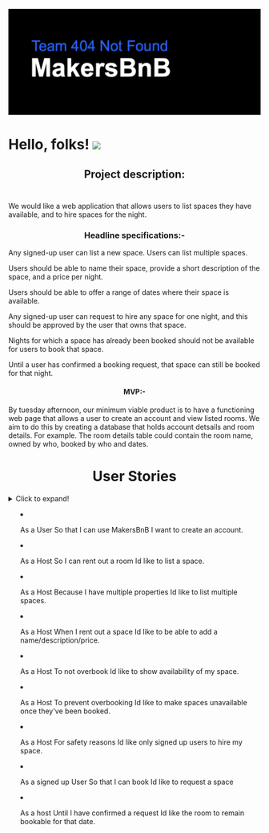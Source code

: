 ![Makers Logo](/public/readmelogo.png)
# Hello, folks! <img src="https://raw.githubusercontent.com/MartinHeinz/MartinHeinz/master/wave.gif" width="30px">

## <div align="center">Project description:<br><br>
We would like a web application that allows users to list spaces they have available, and to hire spaces for the night.</div>

### <div align="center">Headline specifications:-

Any signed-up user can list a new space.
Users can list multiple spaces.

Users should be able to name their space, provide a short description of the space, and a price per night.

Users should be able to offer a range of dates where their space is available.

Any signed-up user can request to hire any space for one night, and this should be approved by the user that owns that space.

Nights for which a space has already been booked should not be available for users to book that space.

Until a user has confirmed a booking request, that space can still be booked for that night.</div>
  
#### <div align="center">MVP:-
By tuesday afternoon, our minimum viable product is to have a functioning web page that allows a user to create an account and view listed rooms. We aim to do this by creating a database that holds account detsails and room details. 
For example. The room details table could contain the room name, owned by who, booked by who and dates.</div>


# <div align="center">User Stories</div>
<details>
<summary>Click to expand!<summary>
  
* As a User 
So that I can use MakersBnB
I want to create an account.

* As a Host
So I can rent out a room
Id like to list a space. 

* As a Host 
Because I have multiple properties
Id like to list multiple spaces.

* As a Host 
When I rent out a space
Id like to be able to add a name/description/price. 

* As a Host
To not overbook 
Id like to show availability of my space. 

* As a Host
To prevent overbooking
Id like to make spaces unavailable once they've been booked.

* As a Host 
For safety reasons
Id like only signed up users to hire my space.

* As a signed up User
So that I can book 
Id like to request a space 

* As a host 
Until I have confirmed a request
Id like the room to remain bookable for that date.
</details>
    
    
